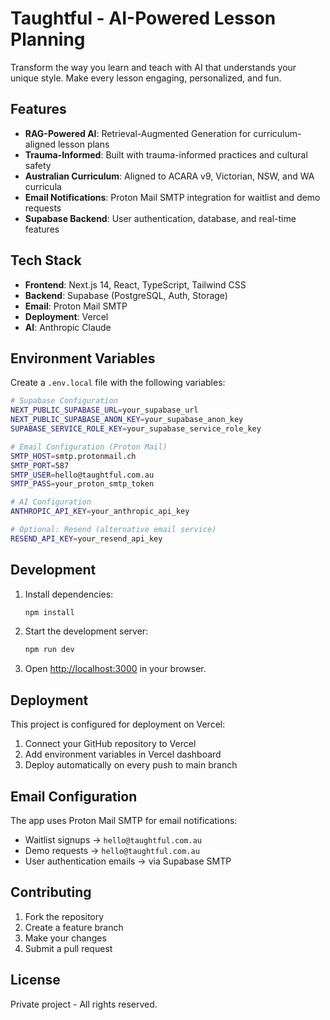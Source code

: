 # Taughtful - AI-Powered Lesson Planning

Transform the way you learn and teach with AI that understands your unique style. Make every lesson engaging, personalized, and fun.

## Features

- **RAG-Powered AI**: Retrieval-Augmented Generation for curriculum-aligned lesson plans
- **Trauma-Informed**: Built with trauma-informed practices and cultural safety
- **Australian Curriculum**: Aligned to ACARA v9, Victorian, NSW, and WA curricula
- **Email Notifications**: Proton Mail SMTP integration for waitlist and demo requests
- **Supabase Backend**: User authentication, database, and real-time features

## Tech Stack

- **Frontend**: Next.js 14, React, TypeScript, Tailwind CSS
- **Backend**: Supabase (PostgreSQL, Auth, Storage)
- **Email**: Proton Mail SMTP
- **Deployment**: Vercel
- **AI**: Anthropic Claude

## Environment Variables

Create a `.env.local` file with the following variables:

```bash
# Supabase Configuration
NEXT_PUBLIC_SUPABASE_URL=your_supabase_url
NEXT_PUBLIC_SUPABASE_ANON_KEY=your_supabase_anon_key
SUPABASE_SERVICE_ROLE_KEY=your_supabase_service_role_key

# Email Configuration (Proton Mail)
SMTP_HOST=smtp.protonmail.ch
SMTP_PORT=587
SMTP_USER=hello@taughtful.com.au
SMTP_PASS=your_proton_smtp_token

# AI Configuration
ANTHROPIC_API_KEY=your_anthropic_api_key

# Optional: Resend (alternative email service)
RESEND_API_KEY=your_resend_api_key
```

## Development

1. Install dependencies:
   ```bash
   npm install
   ```

2. Start the development server:
   ```bash
   npm run dev
   ```

3. Open [http://localhost:3000](http://localhost:3000) in your browser.

## Deployment

This project is configured for deployment on Vercel:

1. Connect your GitHub repository to Vercel
2. Add environment variables in Vercel dashboard
3. Deploy automatically on every push to main branch

## Email Configuration

The app uses Proton Mail SMTP for email notifications:
- Waitlist signups → `hello@taughtful.com.au`
- Demo requests → `hello@taughtful.com.au`
- User authentication emails → via Supabase SMTP

## Contributing

1. Fork the repository
2. Create a feature branch
3. Make your changes
4. Submit a pull request

## License

Private project - All rights reserved.